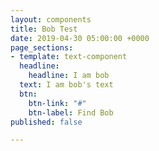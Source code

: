 ```yaml
---
layout: components
title: Bob Test
date: 2019-04-30 05:00:00 +0000
page_sections:
- template: text-component
  headline:
    headline: I am bob
  text: I am bob's text
  btn:
    btn-link: "#"
    btn-label: Find Bob
published: false

---
```

